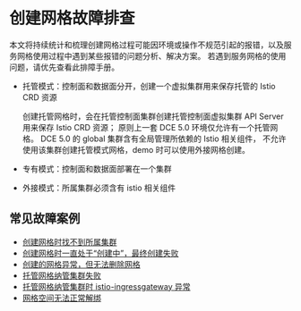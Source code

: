 # 创建网格故障排查

本文将持续统计和梳理创建网格过程可能因环境或操作不规范引起的报错，以及服务网格使用过程中遇到某些报错的问题分析、解决方案。
若遇到服务网格的使用问题，请优先查看此排障手册。

- 托管模式：控制面和数据面分开，创建一个虚拟集群用来保存托管的 Istio CRD 资源

    创建托管网格时，会在托管控制面集群创建托管控制面虚拟集群 API Server 用来保存 Istio CRD 资源；
    原则上一套 DCE 5.0 环境仅允许有一个托管网格。
    DCE 5.0 的 global 集群含有全局管理所依赖的 Istio 相关组件，
    不允许使用该集群创建托管模式网格，demo 时可以使用外接网格创建。

- 专有模式：控制面和数据面部署在一个集群
- 外接模式：所属集群必须含有 istio 相关组件

## 常见故障案例

- [创建网格时找不到所属集群](./cannot-find-cluster.md)
- [创建网格时一直处于“创建中”，最终创建失败](./always-in-creating.md)
- [创建的网格异常，但无法删除网格](./failed-to-delete.md)
- [托管网格纳管集群失败](./failed-to-add-cluster.md)
- [托管网格纳管集群时 istio-ingressgateway 异常](./hosted-mesh-errors.md)
- [网格空间无法正常解绑](./mesh-space-cannot-unbind.md)

